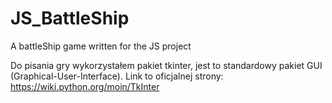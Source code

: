 # JS_BattleShip
A battleShip game written for the JS project

Do pisania gry wykorzystałem pakiet tkinter, jest to standardowy pakiet GUI (Graphical-User-Interface).
Link to oficjalnej strony:  https://wiki.python.org/moin/TkInter
